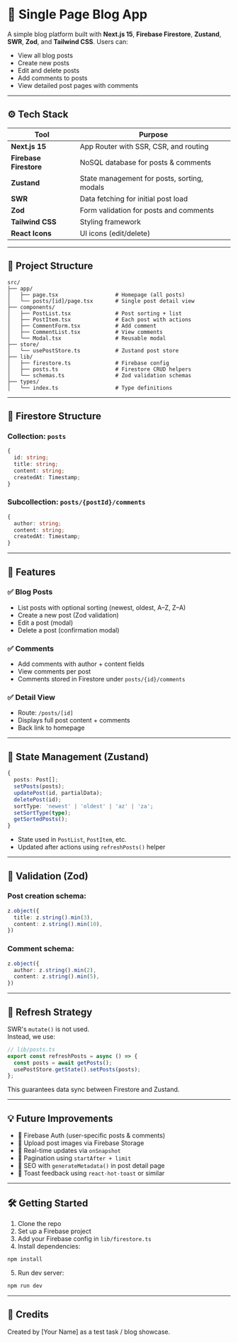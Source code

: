 # 📝 Single Page Blog App

A simple blog platform built with **Next.js 15**, **Firebase Firestore**, **Zustand**, **SWR**, **Zod**, and **Tailwind CSS**. Users can:

- View all blog posts
- Create new posts
- Edit and delete posts
- Add comments to posts
- View detailed post pages with comments

---

## ⚙️ Tech Stack

| Tool              | Purpose                                  |
|-------------------|-------------------------------------------|
| **Next.js 15**    | App Router with SSR, CSR, and routing     |
| **Firebase Firestore** | NoSQL database for posts & comments  |
| **Zustand**       | State management for posts, sorting, modals |
| **SWR**           | Data fetching for initial post load       |
| **Zod**           | Form validation for posts and comments    |
| **Tailwind CSS**  | Styling framework                         |
| **React Icons**   | UI icons (edit/delete)

---

## 📁 Project Structure

```
src/
├── app/
│   ├── page.tsx                  # Homepage (all posts)
│   └── posts/[id]/page.tsx       # Single post detail view
├── components/
│   ├── PostList.tsx              # Post sorting + list
│   ├── PostItem.tsx              # Each post with actions
│   ├── CommentForm.tsx           # Add comment
│   ├── CommentList.tsx           # View comments
│   └── Modal.tsx                 # Reusable modal
├── store/
│   └── usePostStore.ts           # Zustand post store
├── lib/
│   ├── firestore.ts              # Firebase config
│   ├── posts.ts                  # Firestore CRUD helpers
│   └── schemas.ts                # Zod validation schemas
├── types/
│   └── index.ts                  # Type definitions
```

---

## 🧠 Firestore Structure

### Collection: `posts`
```ts
{
  id: string;
  title: string;
  content: string;
  createdAt: Timestamp;
}
```

### Subcollection: `posts/{postId}/comments`
```ts
{
  author: string;
  content: string;
  createdAt: Timestamp;
}
```

---

## 🚀 Features

### ✅ Blog Posts
- List posts with optional sorting (newest, oldest, A–Z, Z–A)
- Create a new post (Zod validation)
- Edit a post (modal)
- Delete a post (confirmation modal)

### ✅ Comments
- Add comments with author + content fields
- View comments per post
- Comments stored in Firestore under `posts/{id}/comments`

### ✅ Detail View
- Route: `/posts/[id]`
- Displays full post content + comments
- Back link to homepage

---

## 🔄 State Management (Zustand)

```ts
{
  posts: Post[];
  setPosts(posts);
  updatePost(id, partialData);
  deletePost(id);
  sortType: 'newest' | 'oldest' | 'az' | 'za';
  setSortType(type);
  getSortedPosts();
}
```

- State used in `PostList`, `PostItem`, etc.
- Updated after actions using `refreshPosts()` helper

---

## 🧪 Validation (Zod)

### Post creation schema:
```ts
z.object({
  title: z.string().min(3),
  content: z.string().min(10),
})
```

### Comment schema:
```ts
z.object({
  author: z.string().min(2),
  content: z.string().min(5),
})
```

---

## 🔁 Refresh Strategy

SWR's `mutate()` is not used.  
Instead, we use:

```ts
// lib/posts.ts
export const refreshPosts = async () => {
  const posts = await getPosts();
  usePostStore.getState().setPosts(posts);
};
```

This guarantees data sync between Firestore and Zustand.

---

## 💡 Future Improvements

- 🔐 Firebase Auth (user-specific posts & comments)
- 📸 Upload post images via Firebase Storage
- 📶 Real-time updates via `onSnapshot`
- 🧭 Pagination using `startAfter + limit`
- 📄 SEO with `generateMetadata()` in post detail page
- 🔔 Toast feedback using `react-hot-toast` or similar

---

## 🛠 Getting Started

1. Clone the repo
2. Set up a Firebase project
3. Add your Firebase config in `lib/firestore.ts`
4. Install dependencies:
```bash
npm install
```

5. Run dev server:
```bash
npm run dev
```

---

## 🙌 Credits

Created by [Your Name] as a test task / blog showcase.